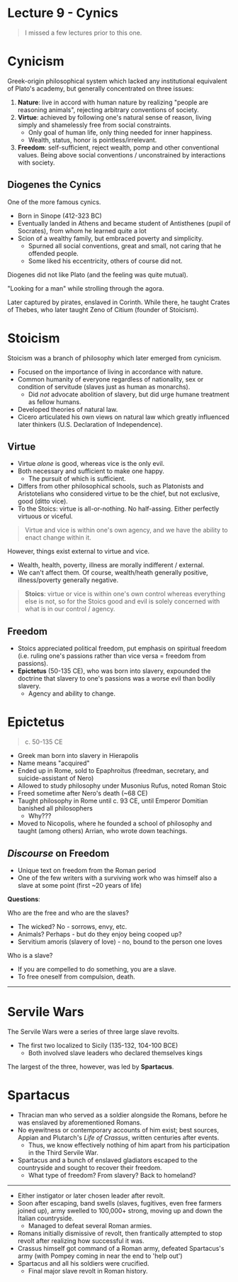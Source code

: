 # Lecture 9 - Cynics

> I missed a few lectures prior to this one.

# Cynicism

Greek-origin philosophical system which lacked any institutional equivalent of Plato's academy, but generally concentrated on three issues:

1. **Nature**: live in accord with human nature by realizing "people are reasoning animals", rejecting arbitrary conventions of society. 
2. **Virtue**: achieved by following one's natural sense of reason, living simply and shamelessly free from social constraints.
	- Only goal of human life, only thing needed for inner happiness.
	- Wealth, status, honor is pointless/irrelevant. 
3. **Freedom**: self-sufficient, reject wealth, pomp and other conventional values. Being above social conventions / unconstrained by interactions with society. 

## Diogenes the Cynics

One of the more famous cynics.

- Born in Sinope (412-323 BC)
- Eventually landed in Athens and became student of Antisthenes (pupil of Socrates), from whom he learned quite a lot
- Scion of a wealthy family, but embraced poverty and simplicity. 
	- Spurned all social conventions, great and small, not caring that he offended people.
	- Some liked his eccentricity, others of course did not. 

Diogenes did not like Plato (and the feeling was quite mutual). 

"Looking for a man" while strolling through the agora. 

Later captured by pirates, enslaved in Corinth. While there, he taught Crates of Thebes, who later taught Zeno of Citium (founder of Stoicism). 


# Stoicism

Stoicism was a branch of philosophy which later emerged from cynicism. 

- Focused on the importance of living in accordance with nature. 
- Common humanity of everyone regardless of nationality, sex or condition of servitude (slaves just as human as monarchs). 
	- Did *not* advocate abolition of slavery, but did urge humane treatment as fellow humans.
- Developed theories of natural law. 
- Cicero articulated his own views on natural law which greatly influenced later thinkers (U.S. Declaration of Independence). 

## Virtue

- Virtue *alone* is good, whereas vice is the only evil.
- Both necessary and sufficient to make one happy.
	- The pursuit of which is sufficient.
- Differs from other philosophical schools, such as Platonists and Aristotelians who considered virtue to be the chief, but not exclusive, good (ditto vice). 
- To the Stoics: virtue is all-or-nothing. No half-assing. Either perfectly virtuous or viceful. 

> Virtue and vice is within one's own agency, and we have the ability to enact change within it.

However, things exist external to virtue and vice. 
- Wealth, health, poverty, illness are morally indifferent / external. 
- We can't affect them. Of course, wealth/heath generally positive, illness/poverty generally negative. 

> **Stoics**: virtue or vice is within one's own control whereas everything else is not, so for the Stoics good and evil is solely concerned with what is in our control / agency.

## Freedom

- Stoics appreciated political freedom, put emphasis on spiritual freedom (i.e. ruling one's passions rather than vice versa = freedom from passions). 
- **Epictetus** (50-135 CE), who was born into slavery, expounded the doctrine that slavery to one's passions was a worse evil than bodily slavery.
	- Agency and ability to change. 

# Epictetus

> c. 50-135 CE

- Greek man born into slavery in Hierapolis
- Name means "acquired"
- Ended up in Rome, sold to Epaphroitus (freedman, secretary, and suicide-assistant of Nero)
- Allowed to study philosophy under Musonius Rufus, noted Roman Stoic
- Freed sometime after Nero's death (~68 CE)
- Taught philosophy in Rome until c. 93 CE, until Emperor Domitian banished all philosophers
	- Why???
- Moved to Nicopolis, where he founded a school of philosophy and taught (among others) Arrian, who wrote down teachings.

## *Discourse* on Freedom

- Unique text on freedom from the Roman period
- One of the few writers with a surviving work who was himself also a slave at some point (first ~20 years of life)

**Questions**:

Who are the free and who are the slaves?
- The wicked? No - sorrows, envy, etc.
- Animals? Perhaps - but do they enjoy being cooped up?
- Servitium amoris (slavery of love) - no, bound to the person one loves

Who is a slave?
- If you are compelled to do something, you are a slave. 
- To free oneself from compulsion, death.

---

# Servile Wars

The Servile Wars were a series of three large slave revolts.

- The first two localized to Sicily (135-132, 104-100 BCE)
	- Both involved slave leaders who declared themselves kings

The largest of the three, however, was led by **Spartacus**.

# Spartacus

- Thracian man who served as a soldier alongside the Romans, before he was enslaved by aforementioned Romans.
- No eyewitness or contemporary accounts of him exist; best sources, Appian and Plutarch's *Life of Crassus*, written centuries after events.
	- Thus, we know effectively nothing of him apart from his participation in the Third Servile War. 
- Spartacus and a bunch of enslaved gladiators escaped to the countryside and sought to recover their freedom.
	- What type of freedom? From slavery? Back to homeland?

---

- Either instigator or later chosen leader after revolt.
- Soon after escaping, band swells (slaves, fugitives, even free farmers joined up), army swelled to 100,000+ strong, moving up and down the Italian countryside.
	- Managed to defeat several Roman armies.
- Romans initially dismissive of revolt, then frantically attempted to stop revolt after realizing how successful it was.
- Crassus himself got command of a Roman army, defeated Spartacus's army (with Pompey coming in near the end to 'help out')
- Spartacus and all his soldiers were crucified.
	- Final major slave revolt in Roman history.